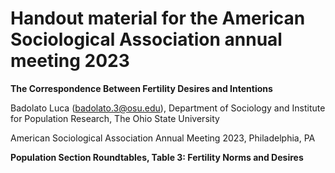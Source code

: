# Handout material for the American Sociological Association annual meeting 2023

**The Correspondence Between Fertility Desires and Intentions**

Badolato Luca (badolato.3@osu.edu), Department of Sociology and Institute for Population Research, The Ohio State University 

American Sociological Association Annual Meeting 2023, Philadelphia, PA

**Population Section Roundtables, Table 3: Fertility Norms and Desires**


